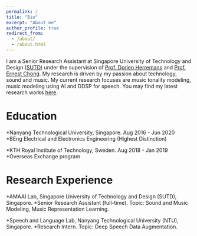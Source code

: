 ```yaml
---
permalink: /
title: "Bio"
excerpt: "About me"
author_profile: true
redirect_from: 
  - /about/
  - /about.html
---
```

I am a Senior Research Assistant at Singapore University of Technology and Design ([SUTD](https://sutd.edu.sg)) under the supervision of [Prof. Dorien Herremans](https://istd.sutd.edu.sg/faculty/dorien-herremans/) and [Prof. Ernest Chong](https://istd.sutd.edu.sg/people/faculty/ernest-chong). My research is driven by my passion about technology, sound and music. My current research focuses are music tonality modeling, music modeling using AI and DDSP for speech. You may find my latest research works [here](/publications).

Education
======
*Nanyang Technological University, Singapore.    Aug 2016 - Jun 2020
  *BEng Electrical and Electronics Engineering (Highest Distinction)
    
*KTH Royal Institute of Technology, Sweden.    Aug 2018 - Jan 2019
  *Overseas Exchange program

Research Experience 
======
*AMAAI Lab, Singapore University of Technology and Design (SUTD), Singapore. 
  *Senior Research Assistant (full-time). Topic: Sound and Music Modeling, Music Representation Learning. 
    
*Speech and Language Lab, Nanyang Technological University (NTU), Singapore. 
  *Research Intern. Topic: Deep Speech Data Augmentation. 